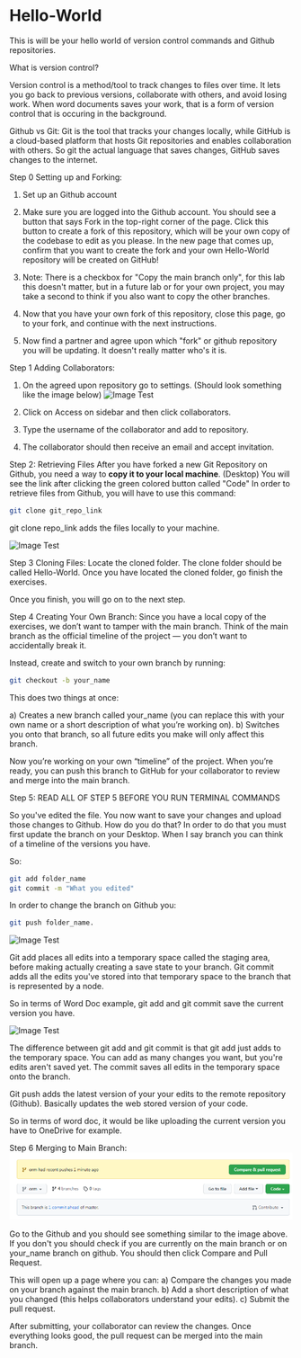 # Hello-World
This is will be your hello world of version control commands and Github repositories. 

What is version control?

Version control is a method/tool to track changes to files over time. It lets you go back to previous versions, collaborate with others, and avoid losing work. When word documents saves your work, that is a form of version control that is occuring in the background. 

Github vs Git:
Git is the tool that tracks your changes locally, while GitHub is a cloud-based platform that hosts Git repositories and enables collaboration with others. So git the actual language that saves changes, GitHub saves changes to the internet. 

Step 0 Setting up and Forking: 
  1. Set up an Github account
     
  3. Make sure you are logged into the Github account. You should see a button that says Fork in the top-right corner of the page. Click this button to create a fork of this repository, which will be your own copy of the codebase to edit as you please. In the new page that comes up, confirm that you want to create the fork and your own Hello-World repository will be created on GitHub!
     
  4. Note: There is a checkbox for "Copy the main branch only", for this lab this doesn't matter, but in a future lab or for your own project, you may take a second to think if you also want to copy the other branches.

  5. Now that you have your own fork of this repository, close this page, go to your fork, and continue with the next instructions.
  
  6. Now find a partner and agree upon which "fork" or github repository you will be updating. It doesn't really matter who's it is. 

Step 1 Adding Collaborators:

  1. On the agreed upon repository go to settings. (Should look something like the image below)
![Image Test](/Images/Collaborators.png)  

  2. Click on Access on sidebar and then click collaborators.
  
  3. Type the username of the collaborator and add to repository.
  
  4. The collaborator should then receive an email and accept invitation. 

Step 2: Retrieving Files
After you have forked a new Git Repository on Github, you need a way to **copy it to your local machine**. (Desktop)
You will see the link after clicking the green colored button called "Code"
In order to retrieve files from Github, you will have to use this command:

```bash
git clone git_repo_link
```

git clone repo_link adds the files locally to your machine.

![Image Test](/Images/git%20clone.png)

Step 3 Cloning Files:
Locate the cloned folder. The clone folder should be called Hello-World. 
Once you have located the cloned folder, go finish the exercises. 

Once you finish, you will go on to the next step. 

Step 4 Creating Your Own Branch: 
Since you have a local copy of the exercises, we don’t want to tamper with the main branch. Think of the main branch as the official timeline of the project — you don’t want to accidentally break it.

Instead, create and switch to your own branch by running:

```bash
git checkout -b your_name
```
This does two things at once:

a) Creates a new branch called your_name (you can replace this with your own name or a short description of what you’re working on).
b) Switches you onto that branch, so all future edits you make will only affect this branch.

Now you’re working on your own “timeline” of the project. When you’re ready, you can push this branch to GitHub for your collaborator to review and merge into the main branch.

Step 5:
READ ALL OF STEP 5 BEFORE YOU RUN TERMINAL COMMANDS

So you've edited the file. You now want to save your changes and upload those changes to Github. 
How do you do that?
In order to do that you must first update the branch on your Desktop. When I say branch you can think of a timeline of the versions you have. 

So:
```bash
git add folder_name 
git commit -m "What you edited"
```

In order to change the branch on Github you:
```bash
git push folder_name. 
```

![Image Test](/Images/gitadd.png)

Git add places all edits into a temporary space called the staging area, before making actually creating a save state to your branch. 
Git commit adds all the edits you've stored into that temporary space to the branch that is represented by a node. 

So in terms of Word Doc example, git add and git commit save the current version you have. 

![Image Test](/Images/git%20commit.png)

The difference between git add and git commit is that git add just adds to the temporary space. 
You can add as many changes you want, but you're edits aren't saved yet. The commit saves all edits in the temporary space onto the branch. 

Git push adds the latest version of your your edits to the remote repository (Github). Basically updates the web stored version of your code. 

So in terms of word doc, it would be like uploading the current version you have to OneDrive for example. 

Step 6 Merging to Main Branch:
![Image Test](/Images/Merging.png)

Go to the Github and you should see something similar to the image above. If you don't you should check if you are currently on the main branch or on your_name branch on github. 
You should then click Compare and Pull Request.

This will open up a page where you can:
  a) Compare the changes you made on your branch against the main branch.
  b) Add a short description of what you changed (this helps collaborators understand your edits).
  c) Submit the pull request.

After submitting, your collaborator can review the changes. Once everything looks good, the pull request can be merged into the main branch.



